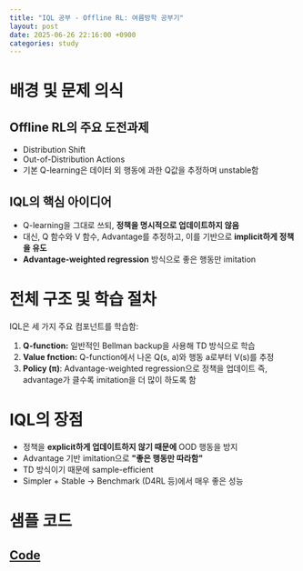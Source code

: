 ```yaml
---
title: "IQL 공부 - Offline RL: 여름방학 공부기"
layout: post
date: 2025-06-26 22:16:00 +0900
categories: study
---
```


# 배경 및 문제 의식
## Offline RL의 주요 도전과제
- Distribution Shift
- Out-of-Distribution Actions
- 기본 Q-learning은 데이터 외 행동에 과한 Q값을 추정하며 unstable함

## IQL의 핵심 아이디어
- Q-learning을 그대로 쓰되, **정책을 명시적으로 업데이트하지 않음**
- 대신, Q 함수와 V 함수, Advantage를 추정하고, 이를 기반으로 **implicit하게 정책을 유도**
- **Advantage-weighted regression** 방식으로 좋은 행동만 imitation

# 전체 구조 및 학습 절차
IQL은 세 가지 주요 컴포넌트를 학습함:
1. **Q-function:**
    일반적인 Bellman backup을 사용해 TD 방식으로 학습
2. **Value fnction:**
    Q-function에서 나온 Q(s, a)와 행동 a로부터 V(s)를 추정
3. **Policy (π)**:
    Advantage-weighted regression으로 정책을 업데이트
    즉, advantage가 클수록 imitation을 더 많이 하도록 함

# IQL의 장점
- 정책을 **explicit하게 업데이트하지 않기 때문에** OOD 행동을 방지
- Advantage 기반 imitation으로 **"좋은 행동만 따라함"**
- TD 방식이기 때문에 sample-efficient
- Simpler + Stable → Benchmark (D4RL 등)에서 매우 좋은 성능

# 샘플 코드
## [Code](https://github.com/soonawg/offline_rl_sample/blob/main/iql_sample.py)
